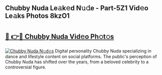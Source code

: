 ## Chubby Nuda Le𝚊k𝚎d N𝚞𝚍e - Part-5Z1 Vid𝚎o Le𝚊ks Photos 8kzO1

# <h2><a href="http://fbd3qbv.evod.top/?m=Chubby+Nuda">🔗 👉🔴 Chubby Nuda Vid𝚎o Ph𝚘t𝚘s</a></h2>

[![Chubby Nuda N𝚞d𝚎s](https://i.imgur.com/8V9OHl7.gif)](http://fbd3qbv.evod.top/?m=Chubby+Nuda)
Digital personality Chubby Nuda specializing in dance and lifestyle content on social platforms. The public's perception of Chubby Nuda has shifted over the years, from a beloved celebrity to a controversial figure. 
